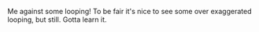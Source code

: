 Me against some looping! To be fair it's nice to see some over exaggerated looping, but still. Gotta learn it.